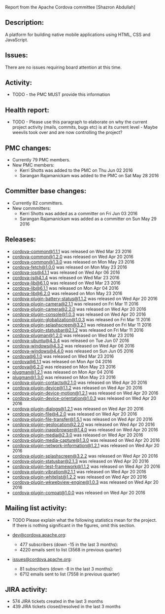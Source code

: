 Report from the Apache Cordova committee [Shazron Abdullah]

## Description: 

A platform for building native mobile applications using HTML, CSS and JavaScript. 

## Issues: 

There are no issues requiring board attention at this time.

## Activity: 
 - TODO - the PMC MUST provide this information 
   
## Health report: 
 - TODO - Please use this paragraph to elaborate on why 
   the current project activity (mails, commits, bugs etc) is at its current 
   level - Maybe weevils took over and are now controlling the project? 
   
## PMC changes: 
   
 - Currently 79 PMC members. 
 - New PMC members: 
    - Kerri Shotts was added to the PMC on Thu Jun 02 2016 
    - Sarangan Rajamanickam was added to the PMC on Sat May 28 2016 
   
## Committer base changes: 
   
 - Currently 82 committers. 
 - New commmitters: 
    - Kerri Shotts was added as a committer on Fri Jun 03 2016 
    - Sarangan Rajamanickam was added as a committer on Sun May 29 2016 
   
## Releases: 
   
 - cordova-common@1.1.1 was released on Wed Mar 23 2016 
 - cordova-common@1.2.0 was released on Wed Apr 20 2016 
 - cordova-common@1.3.0 was released on Mon May 23 2016 
 - cordova-fetch@1.0.0 was released on Mon May 23 2016 
 - cordova-ios@4.1.1 was released on Wed Apr 06 2016 
 - cordova-js@4.1.4 was released on Wed Mar 23 2016 
 - cordova-lib@6.1.0 was released on Wed Mar 23 2016 
 - cordova-lib@6.1.1 was released on Mon Apr 04 2016 
 - cordova-lib@6.2.0 was released on Mon May 23 2016 
 - cordova-plugin-battery-status@1.1.2 was released on Wed Apr 20 2016 
 - cordova-plugin-camera@2.1.1 was released on Fri Mar 11 2016 
 - cordova-plugin-camera@2.2.0 was released on Wed Apr 20 2016 
 - cordova-plugin-console@1.0.3 was released on Wed Apr 20 2016 
 - cordova-plugin-globalization@1.0.3 was released on Fri Mar 11 2016 
 - cordova-plugin-splashscreen@3.2.1 was released on Fri Mar 11 2016 
 - cordova-plugin-statusbar@2.1.2 was released on Fri Mar 11 2016 
 - cordova-plugman@1.2.0 was released on Wed Mar 23 2016 
 - cordova-ubuntu@4.3.4 was released on Tue Jun 07 2016 
 - cordova-windows@4.3.2 was released on Wed Apr 06 2016 
 - cordova-windows@4.4.0 was released on Sun Jun 05 2016 
 - cordova@6.1.0 was released on Wed Mar 23 2016 
 - cordova@6.1.1 was released on Mon Apr 04 2016 
 - cordova@6.2.0 was released on Mon May 23 2016 
 - plugman@1.2.1 was released on Mon Apr 04 2016 
 - plugman@1.3.0 was released on Mon May 23 2016 
 - cordova-plugin-contacts@2.1.0 was released on Wed Apr 20 2016 
 - cordova-plugin-device@1.1.2 was released on Wed Apr 20 2016 
 - cordova-plugin-device-motion@1.2.1 was released on Wed Apr 20 2016 
 - cordova-plugin-device-orientation@1.0.3 was released on Wed Apr 20 2016 
 - cordova-plugin-dialogs@1.2.1 was released on Wed Apr 20 2016 
 - cordova-plugin-file@4.2.0 was released on Wed Apr 20 2016 
 - cordova-plugin-file-transfer@1.5.1 was released on Wed Apr 20 2016 
 - cordova-plugin-geolocation@2.2.0 was released on Wed Apr 20 2016 
 - cordova-plugin-inappbrowser@1.4.0 was released on Wed Apr 20 2016 
 - cordova-plugin-media@2.3.0 was released on Wed Apr 20 2016 
 - cordova-plugin-media-capture@1.3.0 was released on Wed Apr 20 2016 
 - cordova-plugin-network-information@1.2.1 was released on Wed Apr 20 2016 
 - cordova-plugin-splashscreen@3.2.2 was released on Wed Apr 20 2016 
 - cordova-plugin-statusbar@2.1.3 was released on Wed Apr 20 2016 
 - cordova-plugin-test-framework@1.1.2 was released on Wed Apr 20 2016 
 - cordova-plugin-vibration@2.1.1 was released on Wed Apr 20 2016 
 - cordova-plugin-whitelist@1.2.2 was released on Wed Apr 20 2016 
 - cordova-plugin-wkwebview-engine@1.0.3 was released on Wed Apr 20 2016 
 - cordova-plugin-compat@1.0.0 was released on Wed Apr 20 2016 
      
## Mailing list activity: 
   
 - TODO Please explain what the following statistics mean 
   for the project. If there is nothing significant in the figures, omit this 
   section. 
   
 - dev@cordova.apache.org:  
    - 477 subscribers (down -15 in the last 3 months): 
    - 4220 emails sent to list (3568 in previous quarter) 
   
 - issues@cordova.apache.org:  
    - 81 subscribers (down -8 in the last 3 months): 
    - 6712 emails sent to list (7558 in previous quarter) 
   
   
## JIRA activity: 
   
 - 574 JIRA tickets created in the last 3 months 
 - 439 JIRA tickets closed/resolved in the last 3 months 
